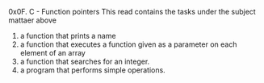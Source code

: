 0x0F. C - Function pointers
This read contains the tasks under the subject mattaer above
1.  a function that prints a name
2. a function that executes a function given as a parameter on each element of an array
3.  a function that searches for an integer.
4. a program that performs simple operations.

